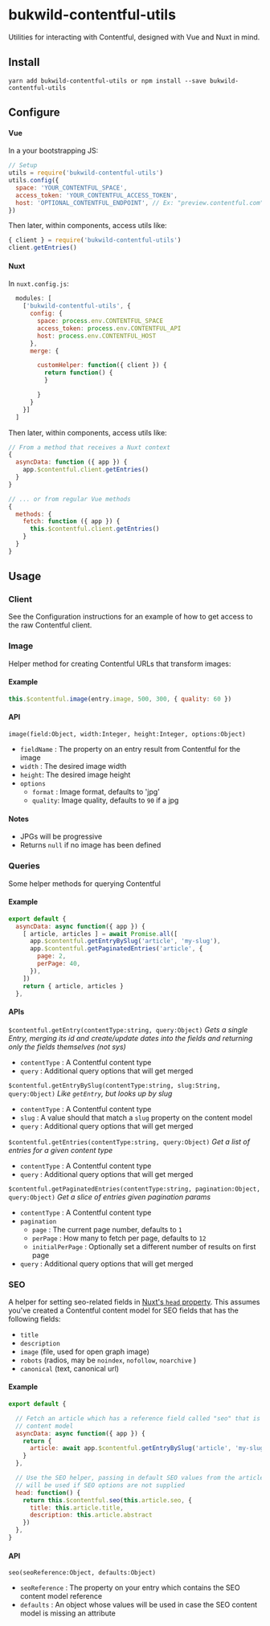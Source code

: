 # bukwild-contentful-utils

Utilities for interacting with Contentful, designed with Vue and Nuxt in mind.

## Install

`yarn add bukwild-contentful-utils or npm install --save bukwild-contentful-utils`

## Configure

#### Vue

In a your bootstrapping JS:

```js
// Setup
utils = require('bukwild-contentful-utils')
utils.config({
  space: 'YOUR_CONTENTFUL_SPACE',
  access_token: 'YOUR_CONTENTFUL_ACCESS_TOKEN',
  host: 'OPTIONAL_CONTENTFUL_ENDPOINT', // Ex: "preview.contentful.com"
})
```

Then later, within components, access utils like:

```js
{ client } = require('bukwild-contentful-utils')
client.getEntries()
```

#### Nuxt

In `nuxt.config.js`:

```js
  modules: [
    ['bukwild-contentful-utils', {
      config: {
        space: process.env.CONTENTFUL_SPACE
        access_token: process.env.CONTENTFUL_API
        host: process.env.CONTENTFUL_HOST
      },
      merge: {

        customHelper: function({ client }) {
          return function() {
          }

        }
      }
    }]
  ]
```

Then later, within components, access utils like:

```js
// From a method that receives a Nuxt context
{
  asyncData: function ({ app }) {
    app.$contentful.client.getEntries()
  }
}

// ... or from regular Vue methods
{
  methods: {
    fetch: function ({ app }) {
      this.$contentful.client.getEntries()
    }
  }
}
```

## Usage

### Client

See the Configuration instructions for an example of how to get access to the raw Contentful client.

### Image

Helper method for creating Contentful URLs that transform images:

#### Example

```js
this.$contentful.image(entry.image, 500, 300, { quality: 60 })
```

#### API

`image(field:Object, width:Integer, height:Integer, options:Object)`
- `fieldName` : The property on an entry result from Contentful for the image
- `width` : The desired image width
- `height`: The desired image height
- `options`
  - `format` : Image format, defaults to 'jpg'
  - `quality`: Image quality, defaults to `90` if a jpg

#### Notes

- JPGs will be progressive
- Returns `null` if no image has been defined

### Queries

Some helper methods for querying Contentful

#### Example

```js
export default {
  asyncData: async function({ app }) {
    [ article, articles ] = await Promise.all([
      app.$contentful.getEntryBySlug('article', 'my-slug'),
      app.$contentful.getPaginatedEntries('article', {
        page: 2,
        perPage: 40,
      }),
    ])
    return { article, articles }
  },
```

#### APIs

`$contentful.getEntry(contentType:string, query:Object)`
_Gets a single Entry, merging its id and create/update dates into the fields and returning *only* the fields themselves (not sys)_
- `contentType` : A Contentful content type
- `query` : Additional query options that will get merged

`$contentful.getEntryBySlug(contentType:string, slug:String, query:Object)`
_Like `getEntry`, but looks up by slug_
- `contentType` : A Contentful content type
- `slug` : A value should that match a `slug` property on the content model
- `query` : Additional query options that will get merged

`$contentful.getEntries(contentType:string, query:Object)`
_Get a list of entries for a given content type_
- `contentType` : A Contentful content type
- `query` : Additional query options that will get merged

`$contentful.getPaginatedEntries(contentType:string, pagination:Object, query:Object)`
_Get a slice of entries given pagination params_
- `contentType` : A Contentful content type
- `pagination`
  - `page` : The current page number, defaults to `1`
  - `perPage` : How many to fetch per page, defaults to `12`
  - `initialPerPage` : Optionally set a different number of results on first page
- `query` : Additional query options that will get merged

### SEO

A helper for setting seo-related fields in [Nuxt's `head` property](https://nuxtjs.org/api/configuration-head/).  This assumes you've created a Contentful content model for SEO fields that has the following fields:

- `title`
- `description`
- `image` (file, used for open graph image)
- `robots` (radios, may be `noindex`, `nofollow`, `noarchive` )
- `canonical` (text, canonical url)

#### Example

```js
export default {

  // Fetch an article which has a reference field called "seo" that is our SEO
  // content model
  asyncData: async function({ app }) {
    return {
      article: await app.$contentful.getEntryBySlug('article', 'my-slug')
    }
  },

  // Use the SEO helper, passing in default SEO values from the article that
  // will be used if SEO options are not supplied
  head: function() {
    return this.$contentful.seo(this.article.seo, {
      title: this.article.title,
      description: this.article.abstract
    })
  },
}
```

#### API

`seo(seoReference:Object, defaults:Object)`
- `seoReference` : The property on your entry which contains the SEO content model reference
- `defaults` : An object whose values will be used in case the SEO content model is missing an attribute

